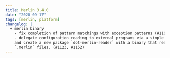 ```yaml
---
title: Merlin 3.4.0
date: "2020-09-17"
tags: [merlin, platform]
changelog: |
  + merlin binary
    - fix completion of pattern matchings with exception patterns (#1169)
    - delegate configuration reading to external programs via a simple protocol
    and create a new package `dot-merlin-reader` with a binary that reads
    `.merlin` files. (#1123, #1152)
---
```

